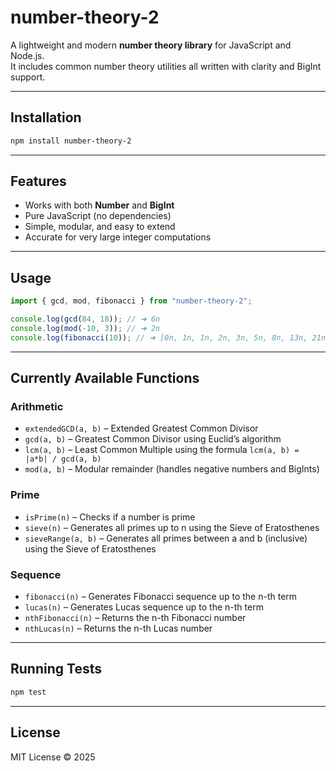 # number-theory-2

A lightweight and modern **number theory library** for JavaScript and Node.js.  
It includes common number theory utilities all written with clarity and BigInt support.

---

## Installation

```bash
npm install number-theory-2
```

---

## Features

- Works with both **Number** and **BigInt**
- Pure JavaScript (no dependencies)
- Simple, modular, and easy to extend
- Accurate for very large integer computations

---

## Usage

```js
import { gcd, mod, fibonacci } from "number-theory-2";

console.log(gcd(84, 18)); // ➜ 6n
console.log(mod(-10, 3)); // ➜ 2n
console.log(fibonacci(10)); // ➜ [0n, 1n, 1n, 2n, 3n, 5n, 8n, 13n, 21n, 34n, 55n]
```

---

## Currently Available Functions

### Arithmetic

- `extendedGCD(a, b)` – Extended Greatest Common Divisor
- `gcd(a, b)` – Greatest Common Divisor using Euclid’s algorithm
- `lcm(a, b)` – Least Common Multiple using the formula `lcm(a, b) = |a*b| / gcd(a, b)`
- `mod(a, b)` – Modular remainder (handles negative numbers and BigInts)

### Prime

- `isPrime(n)` – Checks if a number is prime
- `sieve(n)` – Generates all primes up to n using the Sieve of Eratosthenes
- `sieveRange(a, b)` – Generates all primes between a and b (inclusive) using the Sieve of Eratosthenes


### Sequence

- `fibonacci(n)` – Generates Fibonacci sequence up to the n-th term
- `lucas(n)` – Generates Lucas sequence up to the n-th term
- `nthFibonacci(n)` – Returns the n-th Fibonacci number
- `nthLucas(n)` – Returns the n-th Lucas number

---

## Running Tests

```bash
npm test
```

---

## License

MIT License © 2025
